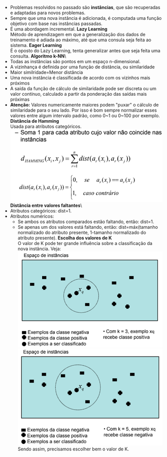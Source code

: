 - Problemas resolvidos no passado são **instâncias**, que são recuperadas e adaptadas para novos problemas.
- Sempre que uma nova instância é adicionada, é computada uma função objetivo com base nas instâncias passadas.
- É uma abordagem incremental.
**Lazy Learning**\
Método de aprendizagem em que a generalização dos dados de treinamento é adiada ao máximo, até que uma consula seja feita ao sistema.
**Eager Learning**\
É o oposto do Lazy Learning, tenta generalizar antes que seja feita uma consulta.
**Algoritmo k-NN**\
- Todas as instâncias são pontos em um espaço n-dimensional.
- A vizinhança é definida por uma função de distância, ou similaridade
- Maior similridade=Menor distância
- Uma nova instância é classificada de acordo com os vizinhos mais próximos
- A saída da função de cálculo de similaridade pode ser discreta ou um valor contínuo, calculado a partir da ponderação das saídas mais próximas
- **Atenção:** Valores numericamente maiores podem "puxar" o cálculo de similaridade para o seu lado. Por isso é bom sempre normalizar esses valores entre algum intervalo padrão, como 0~1 ou 0~100 por exemplo.
**Distância de Hamming**\
Usada para atributos categóricos.\
![Distância de Hamming](https://raw.githubusercontent.com/LinuxUserIRS/Notes/master/SI/Resources/DistanciaHamming.png)\
**Distância entre valores faltantes**\
- Atributos categóricos: dist=1.
- Atributos numéricos:
  - Se ambos os atributos comparados estão faltando, então: dist=1.
  - Se apenas um dos valores está faltando, então: dist=máx(tamanho normalizado do atributo presente, 1-tamanho normalizado do atributo presente).
  **Escolha dos valores de K**\
  O valor de K pode ter grande influência sobre a classificação da nova instância. Veja:\
  ![Classificação quando K=3](https://raw.githubusercontent.com/LinuxUserIRS/Notes/master/SI/Resources/K=3.png)\
  ![Classificação quando K=5](https://raw.githubusercontent.com/LinuxUserIRS/Notes/master/SI/Resources/K=5.png)\
  Sendo assim, precisamos escolher bem o valor de K.
